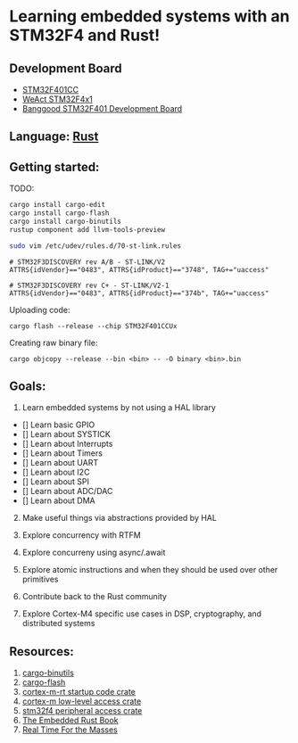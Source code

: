 # Learning embedded systems with an STM32F4 and Rust!

## Development Board
- [STM32F401CC](https://www.st.com/en/microcontrollers-microprocessors/stm32f401cc.html)
- [WeAct STM32F4x1](https://github.com/WeActTC/MiniF4-STM32F4x1)
- [Banggood STM32F401 Development Board](https://www.banggood.com/STM32F401-Development-Board-STM32F401CCU6-STM32F4-Learning-Board-p-1568897.html?rmmds=search&cur_warehouse=CN)

## Language: [Rust](https://www.rust-lang.org/)

## Getting started:

TODO:
```sh
cargo install cargo-edit
cargo install cargo-flash
cargo install cargo-binutils
rustup component add llvm-tools-preview
```

```sh
sudo vim /etc/udev/rules.d/70-st-link.rules
```

```udev
# STM32F3DISCOVERY rev A/B - ST-LINK/V2
ATTRS{idVendor}=="0483", ATTRS{idProduct}=="3748", TAG+="uaccess"

# STM32F3DISCOVERY rev C+ - ST-LINK/V2-1
ATTRS{idVendor}=="0483", ATTRS{idProduct}=="374b", TAG+="uaccess"
```

Uploading code:
```
cargo flash --release --chip STM32F401CCUx
```

Creating raw binary file:
```
cargo objcopy --release --bin <bin> -- -O binary <bin>.bin
```

## Goals:

1. Learn embedded systems by not using a HAL library
  - [] Learn basic GPIO
  - [] Learn about SYSTICK
  - [] Learn about Interrupts
  - [] Learn about Timers
  - [] Learn about UART
  - [] Learn about I2C
  - [] Learn about SPI
  - [] Learn about ADC/DAC
  - [] Learn about DMA

2. Make useful things via abstractions provided by HAL

3. Explore concurrency with RTFM

4. Explore concurreny using async/.await

5. Explore atomic instructions and when they should be used over other primitives

6. Contribute back to the Rust community

7. Explore Cortex-M4 specific use cases in DSP, cryptography, and distributed systems

## Resources:

1. [cargo-binutils](https://github.com/rust-embedded/cargo-binutils)
2. [cargo-flash](https://github.com/probe-rs/cargo-flash)
3. [cortex-m-rt startup code crate](https://docs.rs/cortex-m-rt/0.6.12/cortex_m_rt/)
4. [cortex-m low-level access crate](https://docs.rs/cortex-m/0.6.2/cortex_m/)
5. [stm32f4 peripheral access crate](https://docs.rs/crate/stm32f4/0.10.0)
6. [The Embedded Rust Book](https://rust-embedded.github.io/book/)
7. [Real Time For the Masses](https://github.com/rtfm-rs/cortex-m-rtfm)

